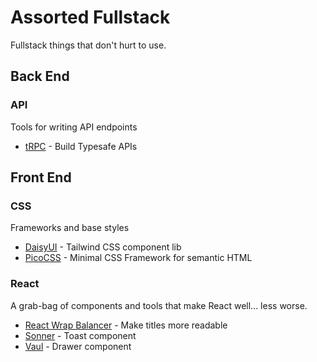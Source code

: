 # Assorted Fullstack
Fullstack things that don't hurt to use.

## Back End

### API
Tools for writing API endpoints

* [tRPC](https://trpc.io/) - Build Typesafe APIs


## Front End

### CSS
Frameworks and base styles

* [DaisyUI](https://daisyui.com/) - Tailwind CSS component lib
* [PicoCSS](https://picocss.com/) - Minimal CSS Framework for semantic HTML

### React
A grab-bag of components and tools that make React well... less worse.

* [React Wrap Balancer](https://github.com/shuding/react-wrap-balancer) - Make titles more readable
* [Sonner](https://github.com/emilkowalski/sonner) - Toast component
* [Vaul](https://github.com/emilkowalski/vaul) - Drawer component

